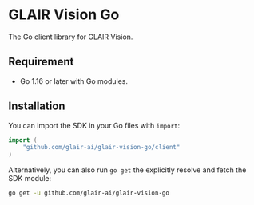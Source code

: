 # GLAIR Vision Go

The Go client library for GLAIR Vision.

## Requirement

- Go 1.16 or later with Go modules.

## Installation

You can import the SDK in your Go files with `import`:

```go
import (
    "github.com/glair-ai/glair-vision-go/client"
)
```

Alternatively, you can also run `go get` the explicitly resolve and fetch the SDK module:

```bash
go get -u github.com/glair-ai/glair-vision-go
```
